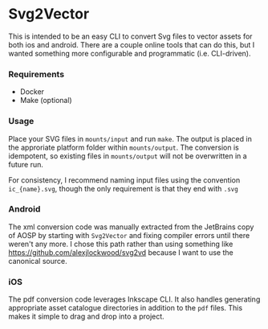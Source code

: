 # Svg2Vector

This is intended to be an easy CLI to convert Svg files to vector assets for both ios and android. There are a couple online tools that can do this, but I wanted something more configurable and programmatic (i.e. CLI-driven).

### Requirements

- Docker
- Make (optional)

### Usage

Place your SVG files in `mounts/input` and run `make`. The output is placed in the approriate platform folder within `mounts/output`. The conversion is idempotent, so existing files in `mounts/output` will not be overwritten in a future run.

For consistency, I recommend naming input files using the convention `ic_{name}.svg`, though the only requirement is that they end with `.svg`

### Android

The xml conversion code was manually extracted from the JetBrains copy of AOSP by starting with `Svg2Vector` and fixing compiler errors until there weren't any more. I chose this path rather than using something like https://github.com/alexjlockwood/svg2vd because I want to use the canonical source.

### iOS

The pdf conversion code leverages Inkscape CLI. It also handles generating appropriate asset catalogue directories in addition to the `pdf` files. This makes it simple to drag and drop into a project.
